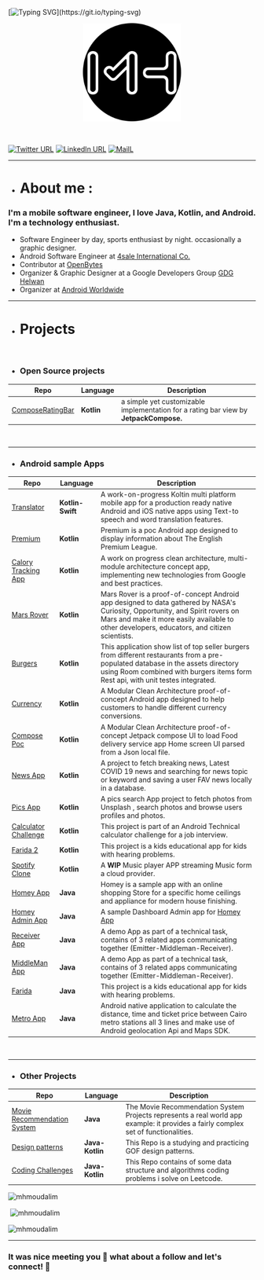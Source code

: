 
[![Typing SVG](https://readme-typing-svg.demolab.com?font=Fira+Code&pause=1000&color=4AF626&center=true&width=432&height=53&lines=%F0%9F%91%8B++Hello+there%2C+I+am+Mahmoud+H.+Alim;Welcome+to+personal+Github+profile.)](https://git.io/typing-svg)
<p align="center">
<img src="https://github.com/MhmoudAlim/MhmoudAlim/blob/master/blob/MHLogo.png" data-canonical-src="https://github.com/MhmoudAlim/MhmoudAlim/blob/master/blob/MHLogo.png" width="200" height="200"  alt="MahmoudAlimLogo"/>
</p>


<br/>

<p align="center">

[![Twitter URL](https://img.shields.io/static/v1?color=blue&label=Twitter%20&logo=twitter&logoColor=white&style=flat&message=Follow)](https://twitter.com/mhmoud_alim)
[![LinkedIn URL](https://img.shields.io/static/v1?color=blue&label=linkedin&logo=linkedin&logoColor=white&style=flat&message=Connect)](https://www.linkedin.com/in/mhmoud-alim)
[![MailL](https://img.shields.io/static/v1?color=blue&label=Gmail%20&logo=gmail&logoColor=white&style=flat&message=ReachME)](mailto:mahmoudhusseinalim@gmail.com)

</p>

---

- # About me :

### **I'm a mobile software engineer, I love Java, Kotlin, and Android. I'm a technology enthusiast.**

- Software Engineer by day, sports enthusiast by night. occasionally a graphic designer.
- Android Software Engineer at [4sale International Co.](https://www.q84sale.com/en)
- Contributor at [OpenBytes](https://github.com/Open-Bytes)
- Organizer & Graphic Designer at a Google Developers Group [GDG Helwan](https://gdg.community.dev/gdg-helwan/)
- Organizer at [Android Worldwide](https://android-worldwide.com)  


---


- # Projects

<br/>

- ### Open Source projects

| **Repo**                                                                    | **Language** | **Description**                                                                       |
|-----------------------------------------------------------------------------|--------------|---------------------------------------------------------------------------------------|
| [ComposeRatingBar](https://github.com/MhmoudAlim/Compose-Ratingbar-library) | **Kotlin**   | a simple yet customizable implementation for a rating bar view by **JetpackCompose.** |

<br/>

______


- ### Android sample Apps

| **Repo**                                                                  | **Language**     | **Description**                                                                                                                                                                                                              |
|---------------------------------------------------------------------------|------------------|------------------------------------------------------------------------------------------------------------------------------------------------------------------------------------------------------------------------------|
| [Translator](https://github.com/MhmoudAlim/Translator)                    | **Kotlin-Swift** | A work-on-progress Koltin multi platform mobile app for a production ready native Android and iOS native apps using Text-to speech and word translation features.                                                            |
| [Premium](https://github.com/MhmoudAlim/Premium)                          | **Kotlin**       | Premium is a poc Android app designed to display information about The English Premium League.                                                                                                                               |
| [Calory Tracking App](https://github.com/MhmoudAlim/CaloryTrackingApp)    | **Kotlin**       | A work on progress clean architecture, multi-module architecture concept app, implementing new technologies from Google and best practices.                                                                                  |
| [Mars Rover](https://github.com/MhmoudAlim/MarsRover)                     | **Kotlin**       | Mars Rover is a proof-of-concept Android app designed to data gathered by NASA's Curiosity, Opportunity, and Spirit rovers on Mars and make it more easily available to other developers, educators, and citizen scientists. |
| [Burgers](https://github.com/MhmoudAlim/BurgersItem)                      | **Kotlin**       | This application show list of top seller burgers from different restaurants from a pre-populated database in the assets directory using Room combined with burgers items form Rest api, with unit testes integrated.         |
| [Currency](https://github.com/MhmoudAlim/Currency)                        | **Kotlin**       | A Modular Clean Architecture proof-of-concept Android app designed to help customers to handle different currency conversions.                                                                                               |
| [Compose Poc](https://github.com/MhmoudAlim/ComposePocTask)               | **Kotlin**       | A Modular Clean Architecture proof-of-concept Jetpack compose UI to load Food delivery service app Home screen UI parsed from a Json local file.                                                                             |
| [News App](https://github.com/MhmoudAlim/NewsApp)                         | **Kotlin**       | A project to fetch breaking news, Latest COVID 19 news and searching for news topic or keyword and saving a user FAV news locally in a database.                                                                             |
| [Pics App](https://github.com/MhmoudAlim/PicsApp)                         | **Kotlin**       | A pics search App project to fetch photos from Unsplash , search photos and browse users profiles and photos.                                                                                                                |
| [Calculator Challenge](https://github.com/MhmoudAlim/CalculatorChallenge) | **Kotlin**       | This project is part of an Android Technical calculator challenge for a job interview.                                                                                                                                       |
| [Farida 2](https://github.com/MhmoudAlim/Farida2)                         | **Kotlin**       | This project is a kids educational app for kids with hearing problems.                                                                                                                                                       |
| [Spotify Clone](https://github.com/MhmoudAlim/Spotify-Clone)              | **Kotlin**       | A **WIP** Music player APP streaming Music form a cloud provider.                                                                                                                                                            |
| [Homey App](https://github.com/MhmoudAlim/Homey-App)                      | **Java**         | Homey is a sample app with an online shopping Store for a specific home ceilings and appliance for modern house finishing.                                                                                                   |
| [Homey Admin App](https://github.com/MhmoudAlim/Homey-AdminApp)           | **Java**         | A sample Dashboard Admin app for [Homey App](https://github.com/MhmoudAlim/Homey-App)                                                                                                                                        |
| [Receiver App](https://github.com/MhmoudAlim/Receiver-App)                | **Java**         | A demo App as part of a technical task, contains of 3 related apps communicating together (Emitter-Middleman-Receiver).                                                                                                      |
| [MiddleMan App](https://github.com/MhmoudAlim/MiddleMan-App)              | **Java**         | A demo App as part of a technical task, contains of 3 related apps communicating together (Emitter-Middleman-Receiver).                                                                                                      |
| [Farida](https://github.com/MhmoudAlim/Farida)                            | **Java**         | This project is a kids educational app for kids with hearing problems.                                                                                                                                                       |
| [Metro App](https://github.com/MhmoudAlim/Metro-App)                      | **Java**         | Android native application to calculate the distance, time and ticket price between Cairo metro stations all 3 lines and make use of Android geolocation Api and Maps SDK.                                                   |

<br/>

______

- ### Other Projects

| **Repo**                                                                                 | **Language**    | **Description**                                                                                                                    |
|------------------------------------------------------------------------------------------|-----------------|------------------------------------------------------------------------------------------------------------------------------------|
| [Movie Recommendation System](https://github.com/MhmoudAlim/movie-recommendation-system) | **Java**        | The Movie Recommendation System Projects represents a real world app example: it provides a fairly complex set of functionalities. |
| [Design patterns](https://github.com/MhmoudAlim/DesignPatterns)                          | **Java-Kotlin** | This Repo is a studying and practicing GOF design patterns.                                                                        |
| [Coding Challenges](https://github.com/MhmoudAlim/Coding-challanges)                     | **Java-Kotlin** | This Repo contains of some data structure and algorithms coding problems i solve on Leetcode.                                      |




<p><img align="center" src="https://github-readme-stats.vercel.app/api/top-langs?username=mhmoudalim&show_icons=true&locale=en&layout=compact&theme=tokyonight&hide_border=true" alt="mhmoudalim" /></p>

<p>&nbsp;<img align="center" src="https://github-readme-stats.vercel.app/api?username=mhmoudalim&show_icons=true&locale=en&theme=tokyonight&hide_border=true" alt="mhmoudalim" /></p>

<p><img align="center" src="https://github-readme-streak-stats.herokuapp.com/?user=mhmoudalim&theme=tokyonight&hide_border=true" alt="mhmoudalim" /></p>


---

### It was nice meeting you :revolving_hearts: what about a follow and let's connect! :raised_hands: 


